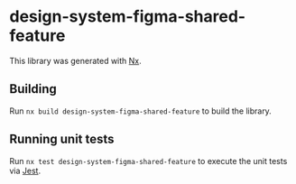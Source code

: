 # design-system-figma-shared-feature

This library was generated with [Nx](https://nx.dev).

## Building

Run `nx build design-system-figma-shared-feature` to build the library.

## Running unit tests

Run `nx test design-system-figma-shared-feature` to execute the unit tests via [Jest](https://jestjs.io).
